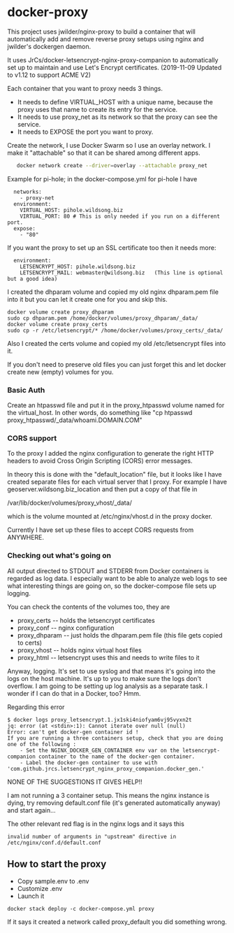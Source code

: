 # docker-proxy

This project uses jwilder/nginx-proxy to build a container that
will automatically add and remove reverse proxy setups using nginx
and jwilder's dockergen daemon.

It uses JrCs/docker-letsencrypt-nginx-proxy-companion to 
automatically set up to maintain and use Let's Encrypt certificates.
(2019-11-09 Updated to v1.12 to support ACME V2)

Each container that you want to proxy needs 3 things.

* It needs to define VIRTUAL_HOST with a unique name, because the proxy
uses that name to create its entry for the service.
* It needs to use proxy_net as its network so that the proxy can see the service.
* It needs to EXPOSE the port you want to proxy.

Create the network, I use Docker Swarm so I use an overlay network.
I make it "attachable" so that it can be shared among different apps.

```bash
   docker network create --driver=overlay --attachable proxy_net
``` 

Example for pi-hole; in the docker-compose.yml for pi-hole I have

````
  networks:
    - proxy-net
  environment:
    VIRTUAL_HOST: pihole.wildsong.biz
    VIRTUAL_PORT: 80 # This is only needed if you run on a different port.
  expose:
    - "80"
````

If you want the proxy to set up an SSL certificate too then it needs more:

````
  environment:
    LETSENCRYPT_HOST: pihole.wildsong.biz
    LETSENCRYPT_MAIL: webmaster@wildsong.biz   (This line is optional but a good idea)
````

I created the dhparam volume and copied my old nginx dhparam.pem file
into it but you can let it create one for you and skip this.

````
docker volume create proxy_dhparam
sudo cp dhparam.pem /home/docker/volumes/proxy_dhparam/_data/
docker volume create proxy_certs
sudo cp -r /etc/letsencrypt/* /home/docker/volumes/proxy_certs/_data/
````

Also I created the certs volume and copied my old /etc/letsencrypt
files into it.

If you don't need to preserve old files you can just forget this and
let docker create new (empty) volumes for you.


### Basic Auth

Create an htpasswd file and put it in the proxy_htpasswd volume
named for the virtual_host. In other words, do something like
"cp htpasswd proxy_htpasswd/_data/whoami.DOMAIN.COM"


### CORS support

To the proxy I added the nginx configuration to generate the right
HTTP headers to avoid Cross Origin Scripting (CORS) error messages.

In theory this is done with the "default_location" file,
but it looks like I have created separate files for each virtual server
that I proxy. For example I have geoserver.wildsong.biz_location
and then put a copy of that file in

   /var/lib/docker/volumes/proxy_vhost/_data/
   
which is the volume mounted at /etc/nginx/vhost.d in the proxy docker.

Currently I have set up these files to accept CORS requests from ANYWHERE.

### Checking out what's going on

All output directed to STDOUT and STDERR from Docker containers is regarded as
log data. I especially want to be able to analyze web logs to see what interesting things
are going on, so the docker-compose file sets up logging.

You can check the contents of the volumes too, they are

* proxy_certs -- holds the letsencrypt certificates
* proxy_conf -- nginx configuration
* proxy_dhparam -- just holds the dhparam.pem file (this file gets copied to certs)
* proxy_vhost -- holds nginx virtual host files 
* proxy_html -- letsencrypt uses this and needs to write files to it

Anyway, logging. It's set to use syslog and that means it's going into
the logs on the host machine. It's up to you to make sure the logs
don't overflow.  I am going to be setting up log analysis as a
separate task. I wonder if I can do that in a Docker, too? Hmm.



Regarding this error

    $ docker logs proxy_letsencrypt.1.jx1ski4niofyam6vj95vyxn2t
    jq: error (at <stdin>:1): Cannot iterate over null (null)
    Error: can't get docker-gen container id !
    If you are running a three containers setup, check that you are doing one of the following :
        - Set the NGINX_DOCKER_GEN_CONTAINER env var on the letsencrypt-companion container to the name of the docker-gen container.
        - Label the docker-gen container to use with 'com.github.jrcs.letsencrypt_nginx_proxy_companion.docker_gen.'

NONE OF THE SUGGESTIONS IT GIVES HELP!!

I am not running a 3 container setup. This means the nginx instance is dying,
try removing default.conf file (it's generated automatically anyway)
and start again...

The other relevant red flag is in the nginx logs and it says this

    invalid number of arguments in "upstream" directive in /etc/nginx/conf.d/default.conf


## How to start the proxy

* Copy sample.env to .env
* Customize .env
* Launch it

````
docker stack deploy -c docker-compose.yml proxy
````
If it says it created a network called proxy_default you did something wrong.


